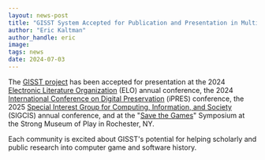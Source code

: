 ```yaml
---
layout: news-post
title: "GISST System Accepted for Publication and Presentation in Multiple Venues"
author: "Eric Kaltman"
author_handle: eric
image: 
tags: news
date: 2024-07-03
---
```


The [GISST project] has been accepted for presentation at the 2024 [Electronic Literature Organization] (ELO) annual conference, the 2024 [International Conference on Digital Preservation] (iPRES) conference, the 2025 [Special Interest Group for Computing, Information, and Society] (SIGCIS) annual conference, and at the "[Save the Games]" Symposium at the Strong Museum of Play in Rochester, NY. 

Each community is excited about GISST's potential for helping scholarly and public research into computer game and software history.

[GISST project]: https://gisst.pomona.edu
[GISST website]: https://gisst.dev
[Foundations of Digital Games 2024]: https://fdg2024.org
[International Conference on Digital Preservation]: https://ipres2024.pubpub.org/
[Electronic Literature Organization]: https://eliterature.org/
[Special Interest Group for Computing, Information, and Society]: https://www.sigcis.org/
[Save the Games]: https://www.museumofplay.org/save-the-games-a-digital-preservation-symposium/